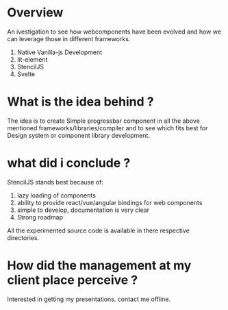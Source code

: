 # Overview

An ivestigation to see how webcomponents have been evolved and how we can leverage those in different frameworks.

1. Native Vanilla-js Development
2. lit-element
3. StencilJS
4. Svelte

# What is the idea behind ?

The idea is to create Simple progressbar component in all the above mentioned frameworks/libraries/compiler and to see which fits best for Design system or component library development.

# what did i conclude ?

StencilJS stands best because of:

1. lazy loading of components
2. ability to provide react/vue/angular bindings for web components
3. simple to develop, documentation is very clear
4. Strong roadmap


All the experimented source code is available in there respective directories.


# How did the management at my client place perceive ?
  
  Interested in getting my presentations. contact me offline.